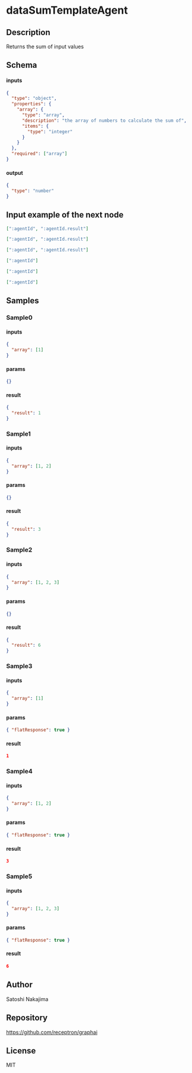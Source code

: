 # dataSumTemplateAgent

## Description

Returns the sum of input values

## Schema

#### inputs

```json
{
  "type": "object",
  "properties": {
    "array": {
      "type": "array",
      "description": "the array of numbers to calculate the sum of",
      "items": {
        "type": "integer"
      }
    }
  },
  "required": ["array"]
}
```

#### output

```json
{
  "type": "number"
}
```

## Input example of the next node

```json
[":agentId", ":agentId.result"]
```

```json
[":agentId", ":agentId.result"]
```

```json
[":agentId", ":agentId.result"]
```

```json
[":agentId"]
```

```json
[":agentId"]
```

```json
[":agentId"]
```

## Samples

### Sample0

#### inputs

```json
{
  "array": [1]
}
```

#### params

```json
{}
```

#### result

```json
{
  "result": 1
}
```

### Sample1

#### inputs

```json
{
  "array": [1, 2]
}
```

#### params

```json
{}
```

#### result

```json
{
  "result": 3
}
```

### Sample2

#### inputs

```json
{
  "array": [1, 2, 3]
}
```

#### params

```json
{}
```

#### result

```json
{
  "result": 6
}
```

### Sample3

#### inputs

```json
{
  "array": [1]
}
```

#### params

```json
{ "flatResponse": true }
```

#### result

```json
1
```

### Sample4

#### inputs

```json
{
  "array": [1, 2]
}
```

#### params

```json
{ "flatResponse": true }
```

#### result

```json
3
```

### Sample5

#### inputs

```json
{
  "array": [1, 2, 3]
}
```

#### params

```json
{ "flatResponse": true }
```

#### result

```json
6
```

## Author

Satoshi Nakajima

## Repository

https://github.com/receptron/graphai

## License

MIT
